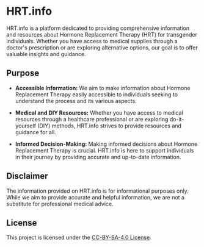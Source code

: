 # HRT.info

HRT.info is a platform dedicated to providing comprehensive information and resources about Hormone Replacement Therapy (HRT) for transgender individuals. Whether you have access to medical supplies through a doctor's prescription or are exploring alternative options, our goal is to offer valuable insights and guidance.

## Purpose

- **Accessible Information:** We aim to make information about Hormone Replacement Therapy easily accessible to individuals seeking to understand the process and its various aspects.

- **Medical and DIY Resources:** Whether you have access to medical resources through a healthcare professional or are exploring do-it-yourself (DIY) methods, HRT.info strives to provide resources and guidance for all.

- **Informed Decision-Making:** Making informed decisions about Hormone Replacement Therapy is crucial. HRT.info is here to support individuals in their journey by providing accurate and up-to-date information.

## Disclaimer

The information provided on HRT.info is for informational purposes only. While we aim to provide accurate and helpful information, we are not a substitute for professional medical advice.

## License

This project is licensed under the [CC-BY-SA-4.0 License](LICENSE).
